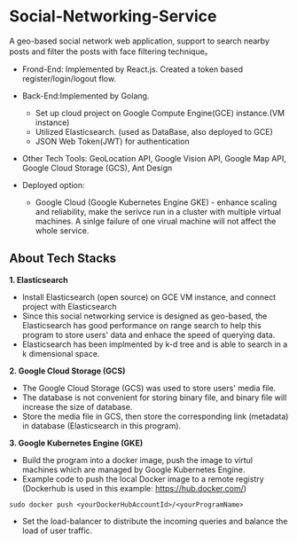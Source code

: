 # Social-Networking-Service
A geo-based social network web application, support to search nearby posts and filter the posts with face filtering technique。

* Frond-End: Implemented by React.js. Created a token based register/login/logout flow. 
* Back-End:Implemented by Golang. 
  - Set up cloud project on Google Compute Engine(GCE) instance.(VM instance)
  - Utilized Elasticsearch. (used as DataBase, also deployed to GCE)
  - JSON Web Token(JWT) for authentication

* Other Tech Tools: GeoLocation API, Google Vision API, Google Map API,  Google Cloud Storage (GCS), Ant Design
* Deployed option:
  - Google Cloud (Google Kubernetes Engine GKE) - enhance scaling and reliability, make the serivce run in a cluster with multiple virtual machines. A sinlge
  failure of one virual machine will not affect the whole service.
  
## About Tech Stacks
**1. Elasticsearch**<br>
* Install Elasticsearch (open source) on GCE VM instance, and connect project with Elasticsearch
* Since this social networking service is designed as geo-based, the Elasticsearch has good performance on range search to help this program to store users' data and enhace the speed of querying data.
* Elasticsearch has been implmented by k-d tree and is able to search in a k dimensional space.


**2. Google Cloud Storage (GCS)**<br>
* The Google Cloud Storage (GCS) was used to store users' media file.
* The database is not convenient for storing binary file, and binary file will increase the size of database.
* Store the media file in GCS, then store the corresponding link (metadata) in database (Elasticsearch in this program).

**3. Google Kubernetes Engine (GKE)**<br>
* Build the program into a docker image, push the image to virtul machines which are managed by Google Kubernetes Engine.
* Example code to push the local Docker image to a remote registry (Dockerhub is used in this example:  https://hub.docker.com/)
```
sudo docker push <yourDockerHubAccountId>/<yourProgramName>
```
* Set the load-balancer to distribute the incoming queries and balance the load of user traffic.

